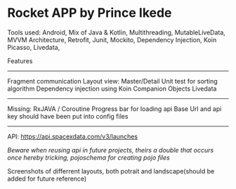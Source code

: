 # Rocket  APP by Prince Ikede 
Tools used: Android, Mix of Java & Kotlin, Multithreading, MutableLiveData, MVVM Architecture, Retrofit, Junit, Mockito, Dependency Injection, Koin Picasso, Livedata, 

Features
__________________________________________________________________________________________________________________________
Fragment communication
Layout view: Master/Detail 
Unit test for sorting algorithm
Dependency injection using Koin
Companion Objects
Livedata



__________________________________________________________________________________________________________________________
Missing: 
RxJAVA / Coroutine 
Progress bar for loading api
Base Url and api key should have been put into config files



__________________________________________________________________________________________________________________________
API: https://api.spacexdata.com/v3/launches

*Beware when reusing api in future projects, theirs a double that occurs once hereby tricking, pojoschema for creating pojo files*


Screenshots of differrent layouts, both potrait and landscape(should be added for future reference) 
